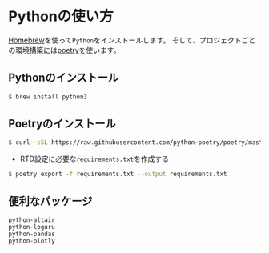 # Pythonの使い方

[Homebrew](https://brew.sh)を使って``Python``をインストールします。
そして、プロジェクトごとの環境構築には[poetry](https://python-poetry.org/)を使います。


## Pythonのインストール

```bash
$ brew install python3
```

## Poetryのインストール

```bash
$ curl -sSL https://raw.githubusercontent.com/python-poetry/poetry/master/get-poetry.py | python -
```

- RTD設定に必要な``requirements.txt``を作成する


```bash
$ poetry export -f requirements.txt --output requirements.txt
```

## 便利なパッケージ


```{toctree}
python-altair
python-loguru
python-pandas
python-plotly
```
